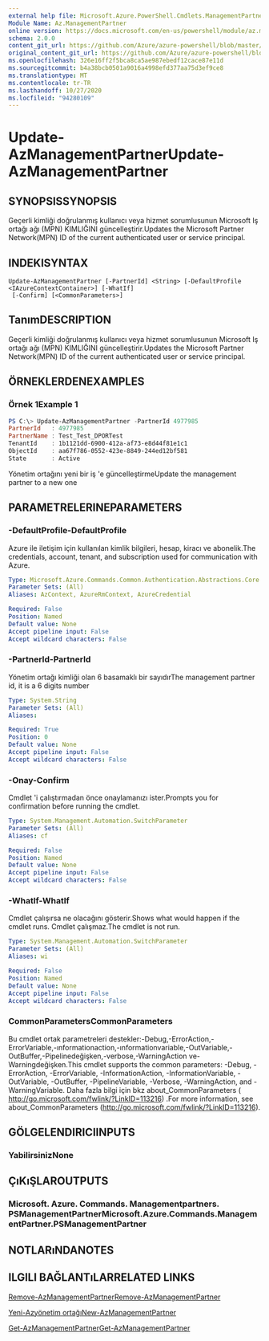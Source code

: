 ```yaml
---
external help file: Microsoft.Azure.PowerShell.Cmdlets.ManagementPartner.dll-Help.xml
Module Name: Az.ManagementPartner
online version: https://docs.microsoft.com/en-us/powershell/module/az.managementpartner/update-azmanagementpartner
schema: 2.0.0
content_git_url: https://github.com/Azure/azure-powershell/blob/master/src/ManagementPartner/ManagementPartner/help/Update-AzManagementPartner.md
original_content_git_url: https://github.com/Azure/azure-powershell/blob/master/src/ManagementPartner/ManagementPartner/help/Update-AzManagementPartner.md
ms.openlocfilehash: 326e16ff2f5bca8ca5ae987ebedf12cace87e11d
ms.sourcegitcommit: b4a38bcb0501a9016a4998efd377aa75d3ef9ce8
ms.translationtype: MT
ms.contentlocale: tr-TR
ms.lasthandoff: 10/27/2020
ms.locfileid: "94280109"
---
```

# <span data-ttu-id="1abf5-101">Update-AzManagementPartner</span><span class="sxs-lookup"><span data-stu-id="1abf5-101">Update-AzManagementPartner</span></span>

## <span data-ttu-id="1abf5-102">SYNOPSIS</span><span class="sxs-lookup"><span data-stu-id="1abf5-102">SYNOPSIS</span></span>
<span data-ttu-id="1abf5-103">Geçerli kimliği doğrulanmış kullanıcı veya hizmet sorumlusunun Microsoft Iş ortağı ağı (MPN) KIMLIĞINI güncelleştirir.</span><span class="sxs-lookup"><span data-stu-id="1abf5-103">Updates the Microsoft Partner Network(MPN) ID of the current authenticated user or service principal.</span></span>

## <span data-ttu-id="1abf5-104">INDEKI</span><span class="sxs-lookup"><span data-stu-id="1abf5-104">SYNTAX</span></span>

```
Update-AzManagementPartner [-PartnerId] <String> [-DefaultProfile <IAzureContextContainer>] [-WhatIf]
 [-Confirm] [<CommonParameters>]
```

## <span data-ttu-id="1abf5-105">Tanım</span><span class="sxs-lookup"><span data-stu-id="1abf5-105">DESCRIPTION</span></span>
<span data-ttu-id="1abf5-106">Geçerli kimliği doğrulanmış kullanıcı veya hizmet sorumlusunun Microsoft Iş ortağı ağı (MPN) KIMLIĞINI güncelleştirir.</span><span class="sxs-lookup"><span data-stu-id="1abf5-106">Updates the Microsoft Partner Network(MPN) ID of the current authenticated user or service principal.</span></span>

## <span data-ttu-id="1abf5-107">ÖRNEKLERDEN</span><span class="sxs-lookup"><span data-stu-id="1abf5-107">EXAMPLES</span></span>

### <span data-ttu-id="1abf5-108">Örnek 1</span><span class="sxs-lookup"><span data-stu-id="1abf5-108">Example 1</span></span>
```powershell
PS C:\> Update-AzManagementPartner -PartnerId 4977985
PartnerId   : 4977985
PartnerName : Test_Test_DPORTest
TenantId    : 1b1121dd-6900-412a-af73-e8d44f81e1c1
ObjectId    : aa67f786-0552-423e-8849-244ed12bf581
State       : Active
```

<span data-ttu-id="1abf5-109">Yönetim ortağını yeni bir iş 'e güncelleştirme</span><span class="sxs-lookup"><span data-stu-id="1abf5-109">Update the management partner to a new one</span></span>

## <span data-ttu-id="1abf5-110">PARAMETRELERINE</span><span class="sxs-lookup"><span data-stu-id="1abf5-110">PARAMETERS</span></span>

### <span data-ttu-id="1abf5-111">-DefaultProfile</span><span class="sxs-lookup"><span data-stu-id="1abf5-111">-DefaultProfile</span></span>
<span data-ttu-id="1abf5-112">Azure ile iletişim için kullanılan kimlik bilgileri, hesap, kiracı ve abonelik.</span><span class="sxs-lookup"><span data-stu-id="1abf5-112">The credentials, account, tenant, and subscription used for communication with Azure.</span></span>

```yaml
Type: Microsoft.Azure.Commands.Common.Authentication.Abstractions.Core.IAzureContextContainer
Parameter Sets: (All)
Aliases: AzContext, AzureRmContext, AzureCredential

Required: False
Position: Named
Default value: None
Accept pipeline input: False
Accept wildcard characters: False
```

### <span data-ttu-id="1abf5-113">-PartnerId</span><span class="sxs-lookup"><span data-stu-id="1abf5-113">-PartnerId</span></span>
<span data-ttu-id="1abf5-114">Yönetim ortağı kimliği olan 6 basamaklı bir sayıdır</span><span class="sxs-lookup"><span data-stu-id="1abf5-114">The management partner id, it is a 6 digits number</span></span>

```yaml
Type: System.String
Parameter Sets: (All)
Aliases:

Required: True
Position: 0
Default value: None
Accept pipeline input: False
Accept wildcard characters: False
```

### <span data-ttu-id="1abf5-115">-Onay</span><span class="sxs-lookup"><span data-stu-id="1abf5-115">-Confirm</span></span>
<span data-ttu-id="1abf5-116">Cmdlet 'i çalıştırmadan önce onaylamanızı ister.</span><span class="sxs-lookup"><span data-stu-id="1abf5-116">Prompts you for confirmation before running the cmdlet.</span></span>

```yaml
Type: System.Management.Automation.SwitchParameter
Parameter Sets: (All)
Aliases: cf

Required: False
Position: Named
Default value: None
Accept pipeline input: False
Accept wildcard characters: False
```

### <span data-ttu-id="1abf5-117">-WhatIf</span><span class="sxs-lookup"><span data-stu-id="1abf5-117">-WhatIf</span></span>
<span data-ttu-id="1abf5-118">Cmdlet çalışırsa ne olacağını gösterir.</span><span class="sxs-lookup"><span data-stu-id="1abf5-118">Shows what would happen if the cmdlet runs.</span></span>
<span data-ttu-id="1abf5-119">Cmdlet çalışmaz.</span><span class="sxs-lookup"><span data-stu-id="1abf5-119">The cmdlet is not run.</span></span>

```yaml
Type: System.Management.Automation.SwitchParameter
Parameter Sets: (All)
Aliases: wi

Required: False
Position: Named
Default value: None
Accept pipeline input: False
Accept wildcard characters: False
```

### <span data-ttu-id="1abf5-120">CommonParameters</span><span class="sxs-lookup"><span data-stu-id="1abf5-120">CommonParameters</span></span>
<span data-ttu-id="1abf5-121">Bu cmdlet ortak parametreleri destekler:-Debug,-ErrorAction,-ErrorVariable,-ınformationaction,-ınformationvariable,-OutVariable,-OutBuffer,-Pipelinedeğişken,-verbose,-WarningAction ve-Warningdeğişken.</span><span class="sxs-lookup"><span data-stu-id="1abf5-121">This cmdlet supports the common parameters: -Debug, -ErrorAction, -ErrorVariable, -InformationAction, -InformationVariable, -OutVariable, -OutBuffer, -PipelineVariable, -Verbose, -WarningAction, and -WarningVariable.</span></span> <span data-ttu-id="1abf5-122">Daha fazla bilgi için bkz about_CommonParameters ( http://go.microsoft.com/fwlink/?LinkID=113216) .</span><span class="sxs-lookup"><span data-stu-id="1abf5-122">For more information, see about_CommonParameters (http://go.microsoft.com/fwlink/?LinkID=113216).</span></span>

## <span data-ttu-id="1abf5-123">GÖLGELENDIRICI</span><span class="sxs-lookup"><span data-stu-id="1abf5-123">INPUTS</span></span>

### <span data-ttu-id="1abf5-124">Yabilirsiniz</span><span class="sxs-lookup"><span data-stu-id="1abf5-124">None</span></span>

## <span data-ttu-id="1abf5-125">ÇıKıŞLAR</span><span class="sxs-lookup"><span data-stu-id="1abf5-125">OUTPUTS</span></span>

### <span data-ttu-id="1abf5-126">Microsoft. Azure. Commands. Managementpartners. PSManagementPartner</span><span class="sxs-lookup"><span data-stu-id="1abf5-126">Microsoft.Azure.Commands.ManagementPartner.PSManagementPartner</span></span>

## <span data-ttu-id="1abf5-127">NOTLARıNDA</span><span class="sxs-lookup"><span data-stu-id="1abf5-127">NOTES</span></span>

## <span data-ttu-id="1abf5-128">ILGILI BAĞLANTıLAR</span><span class="sxs-lookup"><span data-stu-id="1abf5-128">RELATED LINKS</span></span>

[<span data-ttu-id="1abf5-129">Remove-AzManagementPartner</span><span class="sxs-lookup"><span data-stu-id="1abf5-129">Remove-AzManagementPartner</span></span>](./Remove-AzManagementPartner.md)

[<span data-ttu-id="1abf5-130">Yeni-Azyönetim ortağı</span><span class="sxs-lookup"><span data-stu-id="1abf5-130">New-AzManagementPartner</span></span>](./New-AzManagementPartner.md)

[<span data-ttu-id="1abf5-131">Get-AzManagementPartner</span><span class="sxs-lookup"><span data-stu-id="1abf5-131">Get-AzManagementPartner</span></span>](./Get-AzManagementPartner.md)